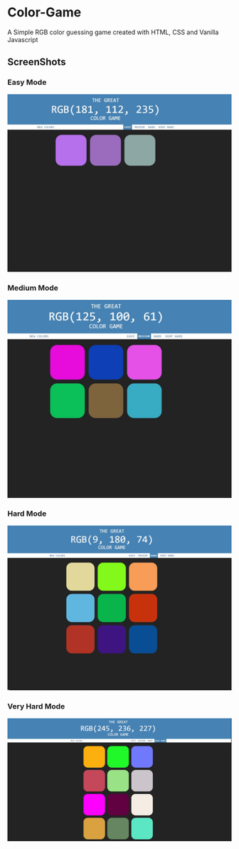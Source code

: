 # Color-Game
A Simple RGB color guessing game created with HTML, CSS and Vanilla Javascript

## ScreenShots

### Easy Mode
![Image of HomeScreen](https://github.com/Syndicate555/Color-Game/blob/master/Screenshots/easy.jpg)

### Medium Mode
![Image of HomeScreen](https://github.com/Syndicate555/Color-Game/blob/master/Screenshots/medium.jpg)

### Hard Mode
![Image of HomeScreen](https://github.com/Syndicate555/Color-Game/blob/master/Screenshots/Hard.jpg)

### Very Hard Mode
![Image of HomeScreen](https://github.com/Syndicate555/Color-Game/blob/master/Screenshots/Vhard.jpg)

